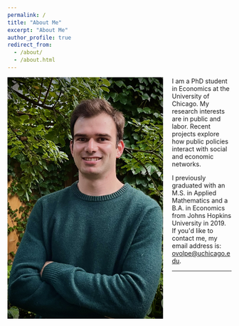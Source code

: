 ```yaml
---
permalink: /
title: "About Me"
excerpt: "About Me"
author_profile: true
redirect_from: 
  - /about/
  - /about.html
---
```


<img class="img-responsive" style="float: left; margin: 0px 20px 20px 0px;" src="/files/headshot.jpg" width="350">I am a PhD student in Economics at the University of Chicago. My research interests are in public and labor. Recent projects explore how public policies interact with social and economic networks.

I previously graduated with an M.S. in Applied Mathematics and a B.A. in Economics from Johns Hopkins University in 2019. If you'd like to contact me, my email address is: <a href="mailto:ovolpe@uchicago.edu">ovolpe@uchicago.edu</a>.
  
---

